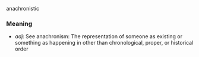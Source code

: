 anachronistic
### Meaning
+ _adj_: See anachronism: The representation of someone as existing or something as happening in other than chronological, proper, or historical order
